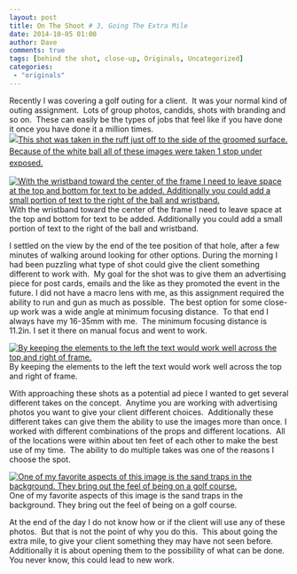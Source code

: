 ```yaml
---
layout: post
title: On The Shoot # 3, Going The Extra Mile
date: 2014-10-05 01:00
author: Dave
comments: true
tags: [behind the shot, close-up, Originals, Uncategorized]
categories:
 - "originals"
---
```

Recently I was covering a golf outing for a client.  It was your normal kind of outing assignment.  Lots of group photos, candids, shots with branding and so on.  These can easily be the types of jobs that feel like if you have done it once you have done it a million times. <a style="line-height: 1.5em;" href="http://thecloseupproject.com/wp-content/uploads/2014/10/DEV259_20140915_170.jpg"><img class="size-full wp-image-862" alt="This shot was taken in the ruff  just off to the side of the groomed surface.  Because of the white ball all of these images were taken 1 stop under exposed. " src="http://thecloseupproject.com/wp-content/uploads/2014/10/DEV259_20140915_170.jpg" /></a>

<dl class="wp-caption alignnone" id="attachment_862" style="/dd></dl>You always need to be trying to come up with something different, to be able to produce something for your client that they may not have seen before.  Granted, this can be hard.  Many assignments are very repetitive.  Close-ups and macro can add something new or different to an assignment. During this shoot I spent several hours out by a tee taking group shots.  There were a few times when I had a five or ten minute break.  It was the perfect chance to do a little exploring and play with some ideas.  I grabbed a golf ball, tee and wristband and went.

<p class="post-image"><a href="http://thecloseupproject.com/wp-content/uploads/2014/10/DEV259_20140915_184.jpg"><img class="size-full wp-image-863" alt="With the wristband toward the center of the frame I need to leave space at the top and bottom for text to be added.  Additionally you could add a small portion of text to the right of the ball and wristband." src="http://thecloseupproject.com/wp-content/uploads/2014/10/DEV259_20140915_184.jpg" /></a> With the wristband toward the center of the frame I need to leave space at the top and bottom for text to be added. Additionally you could add a small portion of text to the right of the ball and wristband.</p>

I settled on the view by the end of the tee position of that hole, after a few minutes of walking around looking for other options. During the morning I had been puzzling what type of shot could give the client something different to work with.  My goal for the shot was to give them an advertising piece for post cards, emails and the like as they promoted the event in the future. I did not have a macro lens with me, as this assignment required the ability to run and gun as much as possible.  The best option for some close-up work was a wide angle at minimum focusing distance.  To that end I always have my 16-35mm with me.  The minimum focusing distance is 11.2in. I set it there on manual focus and went to work.

<p class="post-image"><a href="http://thecloseupproject.com/wp-content/uploads/2014/10/DEV259_20140915_192.jpg"><img class="size-full wp-image-864" alt="By keeping the elements to the left the text would work well across the top and right of frame." src="http://thecloseupproject.com/wp-content/uploads/2014/10/DEV259_20140915_192.jpg" /></a> By keeping the elements to the left the text would work well across the top and right of frame.</p>

With approaching these shots as a potential ad piece I wanted to get several different takes on the concept.  Anytime you are working with advertising photos you want to give your client different choices.  Additionally these different takes can give them the ability to use the images more than once. I worked with different combinations of the props and different locations.  All of the locations were within about ten feet of each other to make the best use of my time.  The ability to do multiple takes was one of the reasons I choose the spot.

<p class="post-image"><a href="http://thecloseupproject.com/wp-content/uploads/2014/10/DEV259_20140915_199.jpg"><img class="size-full wp-image-865" alt="One of my favorite aspects of this image is the sand traps in the background.  They bring out the feel of being on a golf course." src="http://thecloseupproject.com/wp-content/uploads/2014/10/DEV259_20140915_199.jpg" /></a> One of my favorite aspects of this image is the sand traps in the background. They bring out the feel of being on a golf course.</p>

At the end of the day I do not know how or if the client will use any of these photos.  But that is not the point of why you do this.  This about going the extra mile, to give your client something they may have not seen before.  Additionally it is about opening them to the possibility of what can be done.  You never know, this could lead to new work.
